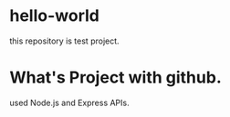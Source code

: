 # hello-world

this repository is test project.

# What's Project with github.

used Node.js and Express APIs.
